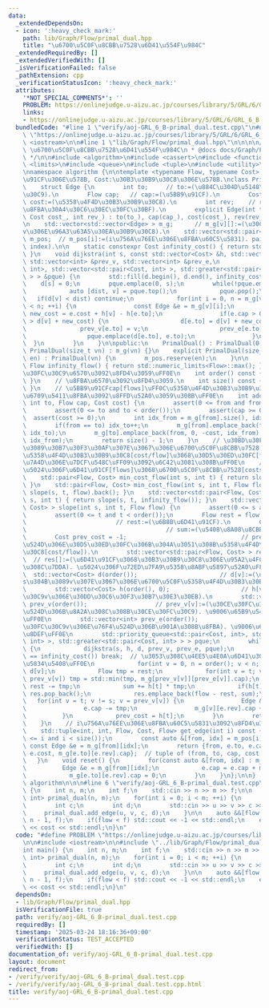 ```yaml
---
data:
  _extendedDependsOn:
  - icon: ':heavy_check_mark:'
    path: lib/Graph/Flow/primal_dual.hpp
    title: "\u6700\u5C0F\u8CBB\u7528\u6D41\u554F\u984C"
  _extendedRequiredBy: []
  _extendedVerifiedWith: []
  _isVerificationFailed: false
  _pathExtension: cpp
  _verificationStatusIcon: ':heavy_check_mark:'
  attributes:
    '*NOT_SPECIAL_COMMENTS*': ''
    PROBLEM: https://onlinejudge.u-aizu.ac.jp/courses/library/5/GRL/6/GRL_6_B
    links:
    - https://onlinejudge.u-aizu.ac.jp/courses/library/5/GRL/6/GRL_6_B
  bundledCode: "#line 1 \"verify/aoj-GRL_6_B-primal_dual.test.cpp\"\n#define PROBLEM\
    \ \"https://onlinejudge.u-aizu.ac.jp/courses/library/5/GRL/6/GRL_6_B\"\n\n#include\
    \ <iostream>\n\n#line 1 \"lib/Graph/Flow/primal_dual.hpp\"\n\n\n\n/**\n * @brief\
    \ \u6700\u5C0F\u8CBB\u7528\u6D41\u554F\u984C\n * @docs docs/Graph/Flow/primal_dual.md\n\
    \ */\n\n#include <algorithm>\n#include <cassert>\n#include <functional>\n#include\
    \ <limits>\n#include <queue>\n#include <tuple>\n#include <utility>\n#include <vector>\n\
    \nnamespace algorithm {\n\ntemplate <typename Flow, typename Cost>  // Flow:\u5BB9\
    \u91CF\u306E\u578B, Cost:\u30B3\u30B9\u30C8\u306E\u578B.\nclass PrimalDual {\n\
    \    struct Edge {\n        int to;     // to:=(\u884C\u304D\u5148\u30CE\u30FC\
    \u30C9).\n        Flow cap;   // cap:=(\u5BB9\u91CF).\n        Cost cost;  //\
    \ cost:=(\u5358\u4F4D\u30B3\u30B9\u30C8).\n        int rev;    // rev:=(\u9006\
    \u8FBA\u30A4\u30C6\u30EC\u30FC\u30BF).\n        explicit Edge(int to_, Flow cap_,\
    \ Cost cost_, int rev_) : to(to_), cap(cap_), cost(cost_), rev(rev_) {}\n    };\n\
    \n    std::vector<std::vector<Edge> > m_g;      // m_g[v][]:=(\u30CE\u30FC\u30C9\
    v\u306E\u96A3\u63A5\u30EA\u30B9\u30C8).\n    std::vector<std::pair<int, int> >\
    \ m_pos;  // m_pos[i]:=(i\u756A\u76EE\u306E\u8FBA\u60C5\u5831). pair of (from,\
    \ index).\n\n    static constexpr Cost infinity_cost() { return std::numeric_limits<Cost>::max();\
    \ }\n    void dijkstra(int s, const std::vector<Cost> &h, std::vector<Cost> &d,\
    \ std::vector<int> &prev_v, std::vector<int> &prev_e,\n                  std::priority_queue<std::pair<Cost,\
    \ int>, std::vector<std::pair<Cost, int> >, std::greater<std::pair<Cost, int>\
    \ > > &pque) {\n        std::fill(d.begin(), d.end(), infinity_cost());\n    \
    \    d[s] = 0;\n        pque.emplace(0, s);\n        while(!pque.empty()) {\n\
    \            auto [dist, v] = pque.top();\n            pque.pop();\n         \
    \   if(d[v] < dist) continue;\n            for(int i = 0, n = m_g[v].size(); i\
    \ < n; ++i) {\n                const Edge &e = m_g[v][i];\n                Cost\
    \ new_cost = e.cost + h[v] - h[e.to];\n                if(e.cap > 0 and d[e.to]\
    \ > d[v] + new_cost) {\n                    d[e.to] = d[v] + new_cost;\n     \
    \               prev_v[e.to] = v;\n                    prev_e[e.to] = i;\n   \
    \                 pque.emplace(d[e.to], e.to);\n                }\n          \
    \  }\n        }\n    }\n\npublic:\n    PrimalDual() : PrimalDual(0) {}\n    explicit\
    \ PrimalDual(size_t vn) : m_g(vn) {}\n    explicit PrimalDual(size_t vn, size_t\
    \ en) : PrimalDual(vn) {\n        m_pos.reserve(en);\n    }\n\n    static constexpr\
    \ Flow infinity_flow() { return std::numeric_limits<Flow>::max(); }\n    // \u30CE\
    \u30FC\u30C9\u6570\u3092\u8FD4\u3059\uFF0E\n    int order() const { return m_g.size();\
    \ }\n    // \u8FBA\u6570\u3092\u8FD4\u3059.\n    int size() const { return m_pos.size();\
    \ }\n    // \u5BB9\u91CFcap[flows]\uFF0C\u5358\u4F4D\u30B3\u30B9\u30C8cost[cost/flow]\u306E\
    \u6709\u5411\u8FBA\u3092\u8FFD\u52A0\u3059\u308B\uFF0E\n    int add_edge(int from,\
    \ int to, Flow cap, Cost cost) {\n        assert(0 <= from and from < order());\n\
    \        assert(0 <= to and to < order());\n        assert(cap >= 0);\n      \
    \  assert(cost >= 0);\n        int idx_from = m_g[from].size(), idx_to = m_g[to].size();\n\
    \        if(from == to) idx_to++;\n        m_g[from].emplace_back(to, cap, cost,\
    \ idx_to);\n        m_g[to].emplace_back(from, 0, -cost, idx_from);\n        m_pos.emplace_back(from,\
    \ idx_from);\n        return size() - 1;\n    }\n    // \u30BD\u30FC\u30B9\u304B\
    \u3089\u30B7\u30F3\u30AF\u307E\u3067\u306E\u6700\u5C0F\u8CBB\u7528[costs]\uFF08\
    \u5358\u4F4D\u30B3\u30B9\u30C8[cost/flow]\u3068\u30D5\u30ED\u30FC[flows]\u306E\
    \u7A4D\u306E\u7DCF\u548C\uFF09\u3092\u6C42\u3081\u308B\uFF0E\n    // \u8FD4\u308A\
    \u5024\u306F\u6D41\u91CF[flows]\u3068\u6700\u5C0F\u8CBB\u7528[costs]\uFF0EO(F*|E|*log|V|).\n\
    \    std::pair<Flow, Cost> min_cost_flow(int s, int t) { return slope(s, t, infinity_flow()).back();\
    \ }\n    std::pair<Flow, Cost> min_cost_flow(int s, int t, Flow flow) { return\
    \ slope(s, t, flow).back(); }\n    std::vector<std::pair<Flow, Cost> > slope(int\
    \ s, int t) { return slope(s, t, infinity_flow()); }\n    std::vector<std::pair<Flow,\
    \ Cost> > slope(int s, int t, Flow flow) {\n        assert(0 <= s and s < order());\n\
    \        assert(0 <= t and t < order());\n        Flow rest = flow;          \
    \                         // rest:=(\u6B8B\u6D41\u91CF).\n        Cost sum = 0;\
    \                                       // sum:=(\u5408\u8A08\u8CBB\u7528).\n\
    \        Cost prev_cost = -1;                                // prev_cost:=(\u76F4\
    \u524D\u306E\u30D5\u30ED\u30FC\u306B\u304A\u3051\u308B\u5358\u4F4D\u30B3\u30B9\
    \u30C8[cost/flow]).\n        std::vector<std::pair<Flow, Cost> > res({{0, 0}});\
    \  // res[]:=(\u6D41\u91CF\u3068\u30B3\u30B9\u30C8\u306E\u95A2\u4FC2\u306E\u6298\
    \u308C\u7DDA). \u5024\u306F\u72ED\u7FA9\u5358\u8ABF\u5897\u52A0\uFF0E\n      \
    \  std::vector<Cost> d(order());                       // d[v]:=(\u30CE\u30FC\u30C8\
    s\u304B\u3089v\u307E\u3067\u306E\u6700\u5C0F\u5358\u4F4D\u30B3\u30B9\u30C8).\n\
    \        std::vector<Cost> h(order(), 0);                    // h[v]:=(\u30CE\u30FC\
    \u30C9v\u306E\u30DD\u30C6\u30F3\u30B7\u30E3\u30EB).\n        std::vector<int>\
    \ prev_v(order());                   // prev_v[v]:=(\u30CE\u30FC\u30C9v\u306E\u76F4\
    \u524D\u306B\u8A2A\u308C\u308B\u30CE\u30FC\u30C9). \u9006\u65B9\u5411\u7D4C\u8DEF\
    \uFF0E\n        std::vector<int> prev_e(order());                   // prev_e[v]:=(\u30CE\
    \u30FC\u30C9v\u306E\u76F4\u524D\u306B\u901A\u308B\u8FBA). \u9006\u65B9\u5411\u7D4C\
    \u8DEF\uFF0E\n        std::priority_queue<std::pair<Cost, int>, std::vector<std::pair<Cost,\
    \ int> >, std::greater<std::pair<Cost, int> > > pque;\n        while(rest > 0)\
    \ {\n            dijkstra(s, h, d, prev_v, prev_e, pque);\n            if(d[t]\
    \ == infinity_cost()) break;  // \u3053\u308C\u4EE5\u4E0A\u6D41\u305B\u306A\u3044\
    \u5834\u5408\uFF0E\n            for(int v = 0, n = order(); v < n; ++v) h[v] +=\
    \ d[v];\n            Flow tmp = rest;\n            for(int v = t; v != s; v =\
    \ prev_v[v]) tmp = std::min(tmp, m_g[prev_v[v]][prev_e[v]].cap);\n           \
    \ rest -= tmp;\n            sum += h[t] * tmp;\n            if(h[t] == prev_cost)\
    \ res.pop_back();\n            res.emplace_back(flow - rest, sum);\n         \
    \   for(int v = t; v != s; v = prev_v[v]) {\n                Edge &e = m_g[prev_v[v]][prev_e[v]];\n\
    \                e.cap -= tmp;\n                m_g[v][e.rev].cap += tmp;\n  \
    \          }\n            prev_cost = h[t];\n        }\n        return res;\n\
    \    }\n    // i\u756A\u76EE\u306E\u8FBA\u60C5\u5831\u3092\u8FD4\u3059\uFF0E\n\
    \    std::tuple<int, int, Flow, Cost, Flow> get_edge(int i) const {\n        assert(0\
    \ <= i and i < size());\n        const auto &[from, idx] = m_pos[i];\n       \
    \ const Edge &e = m_g[from][idx];\n        return {from, e.to, e.cap + m_g[e.to][e.rev].cap,\
    \ e.cost, m_g[e.to][e.rev].cap};  // tuple of (from, to, cap, cost, flow).\n \
    \   }\n    void reset() {\n        for(const auto &[from, idx] : m_pos) {\n  \
    \          Edge &e = m_g[from][idx];\n            e.cap = e.cap + m_g[e.to][e.rev].cap;\n\
    \            m_g[e.to][e.rev].cap = 0;\n        }\n    }\n};\n\n}  // namespace\
    \ algorithm\n\n\n#line 6 \"verify/aoj-GRL_6_B-primal_dual.test.cpp\"\n\nint main()\
    \ {\n    int n, m;\n    int f;\n    std::cin >> n >> m >> f;\n\n    algorithm::PrimalDual<int,\
    \ int> primal_dual(n, m);\n    for(int i = 0; i < m; ++i) {\n        int u, v;\n\
    \        int c;\n        int d;\n        std::cin >> u >> v >> c >> d;\n\n   \
    \     primal_dual.add_edge(u, v, c, d);\n    }\n\n    auto &&[flow, cost] = primal_dual.min_cost_flow(0,\
    \ n - 1, f);\n    if(flow < f) std::cout << -1 << std::endl;\n    else std::cout\
    \ << cost << std::endl;\n}\n"
  code: "#define PROBLEM \"https://onlinejudge.u-aizu.ac.jp/courses/library/5/GRL/6/GRL_6_B\"\
    \n\n#include <iostream>\n\n#include \"../lib/Graph/Flow/primal_dual.hpp\"\n\n\
    int main() {\n    int n, m;\n    int f;\n    std::cin >> n >> m >> f;\n\n    algorithm::PrimalDual<int,\
    \ int> primal_dual(n, m);\n    for(int i = 0; i < m; ++i) {\n        int u, v;\n\
    \        int c;\n        int d;\n        std::cin >> u >> v >> c >> d;\n\n   \
    \     primal_dual.add_edge(u, v, c, d);\n    }\n\n    auto &&[flow, cost] = primal_dual.min_cost_flow(0,\
    \ n - 1, f);\n    if(flow < f) std::cout << -1 << std::endl;\n    else std::cout\
    \ << cost << std::endl;\n}\n"
  dependsOn:
  - lib/Graph/Flow/primal_dual.hpp
  isVerificationFile: true
  path: verify/aoj-GRL_6_B-primal_dual.test.cpp
  requiredBy: []
  timestamp: '2025-03-24 18:16:36+09:00'
  verificationStatus: TEST_ACCEPTED
  verifiedWith: []
documentation_of: verify/aoj-GRL_6_B-primal_dual.test.cpp
layout: document
redirect_from:
- /verify/verify/aoj-GRL_6_B-primal_dual.test.cpp
- /verify/verify/aoj-GRL_6_B-primal_dual.test.cpp.html
title: verify/aoj-GRL_6_B-primal_dual.test.cpp
---
```

